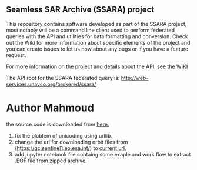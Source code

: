 Seamless SAR Archive (SSARA) project 
------

This repository contains software developed as part of the SSARA project, most notably will be a command line client used to perform federated queries with the API and utilities for data formatting and conversion.  Check out the Wiki for more information about specific elements of the project and you can create issues to let us now about any bugs or if you have a feature request.

For more information on the project and details about the API, [see the WIKI](https://www.unavco.org/gitlab/unavco_public/ssara_client/-/wikis/Home)

The API root for the SSARA federated query is:
http://web-services.unavco.org/brokered/ssara/



# Author Mahmoud
the source code is downloaded from [here.](https://www.unavco.org/gitlab/unavco_public/ssara_client)
1. fix the ploblem of unicoding using urllib.
2. change the url for downloading orbit files from (https://qc.sentinel1.eo.esa.int/) to [current url.](http://step.esa.int/auxdata/orbits/Sentinel-1/)
3. add jupyter notebook file containg some exaple and work flow to extract .EOF file from zipped archive. 
